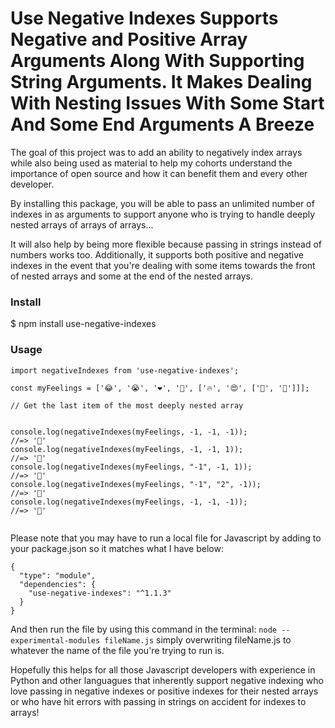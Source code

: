 # Use Negative Indexes Supports Negative and Positive Array Arguments Along With Supporting String Arguments. It Makes Dealing With Nesting Issues With Some Start And Some End Arguments A Breeze

The goal of this project was to add an ability to negatively index arrays while also being used as material to help my cohorts understand the importance of open source and how it can benefit them and every other developer.

By installing this package, you will be able to pass an unlimited number of indexes in as arguments to support anyone who is trying to handle deeply nested arrays of arrays of arrays...

It will also help by being more flexible because passing in strings instead of numbers works too. Additionally, it supports both positive and negative indexes in the event that you're dealing with some items towards the front of nested arrays and some at the end of the nested arrays. 

### Install
$ npm install use-negative-indexes
### Usage

```
import negativeIndexes from 'use-negative-indexes';

const myFeelings = ['😂', '😭', '❤️', '🤣', ['🔥', '😍', ['🥺', '🥰']]];

// Get the last item of the most deeply nested array


console.log(negativeIndexes(myFeelings, -1, -1, -1));
//=> '🥰'
console.log(negativeIndexes(myFeelings, -1, -1, 1));
//=> '🥰'
console.log(negativeIndexes(myFeelings, "-1", -1, 1));
//=> '🥰'
console.log(negativeIndexes(myFeelings, "-1", "2", -1));
//=> '🥰'
console.log(negativeIndexes(myFeelings, -1, -1, -1));
//=> '🥰'


```

Please note that you may have to run a local file for Javascript by adding to your package.json so it matches what I have below:

```
{
  "type": "module",
  "dependencies": {
    "use-negative-indexes": "^1.1.3"
  }
}
```

And then run the file by using this command in the terminal:
```node --experimental-modules fileName.js``` simply overwriting fileName.js to whatever the name of the file you're trying to run is. 

Hopefully this helps for all those Javascript developers with experience in Python and other languagues that inherently support negative indexing who love passing in negative indexes or positive indexes for their nested arrays or who have hit errors with passing in strings on accident for indexes to arrays!
